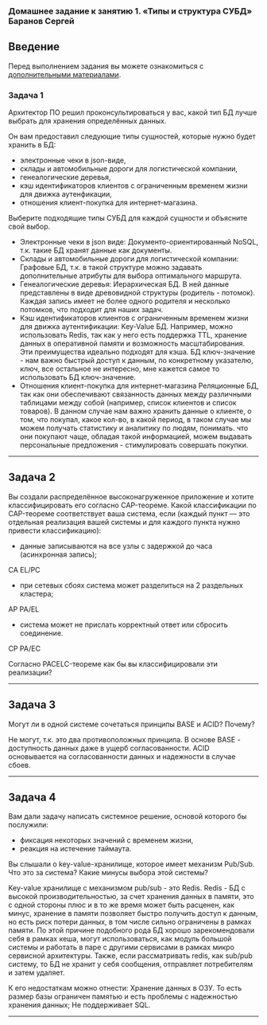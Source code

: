 ### Домашнее задание к занятию 1. «Типы и структура СУБД» Баранов Сергей


## Введение

Перед выполнением задания вы можете ознакомиться с 
[дополнительными материалами](https://github.com/netology-code/virt-homeworks/tree/virt-11/additional).


### Задача 1


Архитектор ПО решил проконсультироваться у вас, какой тип БД 
лучше выбрать для хранения определённых данных.

Он вам предоставил следующие типы сущностей, которые нужно будет хранить в БД:

- электронные чеки в json-виде,
- склады и автомобильные дороги для логистической компании,
- генеалогические деревья,
- кэш идентификаторов клиентов с ограниченным временем жизни для движка аутенфикации,
- отношения клиент-покупка для интернет-магазина.

Выберите подходящие типы СУБД для каждой сущности и объясните свой выбор.

- Электронные чеки в json виде:
Документо-ориентированный NoSQL, т.к. такие БД хранят данные как документы.
- Склады и автомобильные дороги для логистической компании:
Графовые БД, т.к. в такой структуре можно задавать дополнительные атрибуты для выбора оптимального маршрута.
- Генеалогические деревья:
Иерархическая БД. В ней данные представлены в виде древовидной структуры (родитель - потомок). Каждая запись имеет не более одного родителя и несколько потомков, что подходит для наших задач.
- Кэш идентификаторов клиентов с ограниченным временем жизни для движка аутентификации:
Key-Value БД. Например, можно использовать Redis, так как у него есть поддержка TTL, хранение данных в оперативной памяти и возможность масштабирования. Эти преимущества идеально подходят для кэша. БД ключ-значение - нам важно быстрый доступ к данным, по конкретному указателю, ключ, все остальное не интересно, мне кажется самое то использовать БД ключ-значение.
- Отношения клиент-покупка для интернет-магазина
Реляционные БД, так как они обеспечивают связанность данных между различными таблицами между собой (например, список клиентов и список товаров). В данном случае нам важно хранить данные о клиенте, о том, что покупал, какое кол-во, в какой период, в таком случае мы можем получать статистику и аналитику по людям, понимать. что они покупают чаще, обладая такой информацией, можем выдавать персональные предложения - стимулировать совершать покупки.


--- 


## Задача 2

Вы создали распределённое высоконагруженное приложение и хотите классифицировать его согласно 
CAP-теореме. Какой классификации по CAP-теореме соответствует ваша система, если 
(каждый пункт — это отдельная реализация вашей системы и для каждого пункта нужно привести классификацию):

- данные записываются на все узлы с задержкой до часа (асинхронная запись);

СА
ЕL/PC

- при сетевых сбоях система может разделиться на 2 раздельных кластера;

AP
PA/EL

- система может не прислать корректный ответ или сбросить соединение.

CP
PA/EC

Согласно PACELC-теореме как бы вы классифицировали эти реализации?


--- 

## Задача 3

Могут ли в одной системе сочетаться принципы BASE и ACID? Почему?

Не могут, т.к. это два противоположных принципа. В основе BASE - доступность данных даже в ущерб согласованности. ACID основывается на согласованности данных и надежности в случае сбоев. 


---


## Задача 4

Вам дали задачу написать системное решение, основой которого бы послужили:

- фиксация некоторых значений с временем жизни,
- реакция на истечение таймаута.

Вы слышали о key-value-хранилище, которое имеет механизм Pub/Sub. 
Что это за система? Какие минусы выбора этой системы?

Key-value хранилище с механизмом pub/sub - это Redis. 
Redis - БД с высокой производительностью, за счет хранения данных в памяти, это с одной стороны плюс и в то же время может быть расценен, как минус, хранение в памяти позволяет быстро получить доступ к данным, но есть риск потери данных, в том числе сильно ограничены в рамках памяти. По этой причине подобного рода БД хорошо зарекомендовали себя в рамках кеша, могут использоваться, как модуль большой системы и работать в паре с другими сервисами в рамках микро сервисной архитектуры. Также, если рассматривать redis, как sub/pub систему, то БД не хранит у себя сообщения, отправляет потребителям и затем удаляет. 

К его недостаткам можно отнести:
Хранение данных в ОЗУ. То есть размер базы ограничен памятью и есть проблемы с надежностью хранения данных;
Не поддерживает SQL.

---

